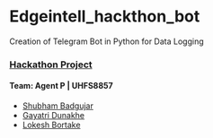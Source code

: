 # Edgeintell_hackthon_bot
Creation of Telegram Bot in Python for Data Logging

### [Hackathon Project](https://unstop.com/hackathon/creation-of-telegram-bot-in-python-for-data-logging-edgein-448722?lb=hMI0AjZ)
#### Team: Agent P  | UHFS8857

- [Shubham Badgujar](https://github.com/shubham8550)
- [Gayatri Dunakhe ](https://github.com/GayatriDunakhe)
- [Lokesh Bortake](https://github.com/lokesh-bhortake)
